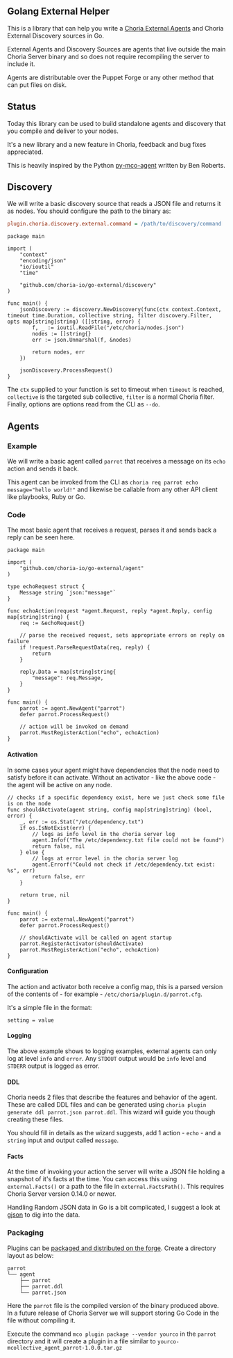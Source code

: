 ## Golang External Helper

This is a library that can help you write a [Choria External Agents](https://choria.io/docs/development/mcorpc/externalagents/) and Choria External Discovery sources in Go.

External Agents and Discovery Sources are agents that live outside the main Choria Server binary and so does not require recompiling the server to include it.

Agents are distributable over the Puppet Forge or any other method that can put files on disk.

## Status

Today this library can be used to build standalone agents and discovery that you compile and deliver to your nodes.

It's a new library and a new feature in Choria, feedback and bug fixes appreciated.

This is heavily inspired by the Python [py-mco-agent](https://github.com/optiz0r/py-mco-agent) written by Ben Roberts.

## Discovery

We will write a basic discovery source that reads a JSON file and returns it as nodes. You should configure the path to the binary as:

```ini
plugin.choria.discovery.external.command = /path/to/discovery/command
```

```golang
package main

import (
	"context"
	"encoding/json"
	"io/ioutil"
	"time"

	"github.com/choria-io/go-external/discovery"
)

func main() {
	jsonDiscovery := discovery.NewDiscovery(func(ctx context.Context, timeout time.Duration, collective string, filter discovery.Filter, opts map[string]string) ([]string, error) {
		f, _ := ioutil.ReadFile("/etc/choria/nodes.json")
		nodes := []string{}
		err := json.Unmarshal(f, &nodes)
		
		return nodes, err
	})
	
	jsonDiscovery.ProcessRequest()
}
```

The `ctx` supplied to your function is set to timeout when `timeout` is reached, `collective` is the targeted sub collective, `filter` is a normal Choria filter. Finally, options are options read from the CLI as `--do`.

## Agents
### Example

We will write a basic agent called `parrot` that receives a message on its `echo` action and sends it back.

This agent can be invoked from the CLI as `choria req parrot echo message="hello world!"` and likewise be callable from any other API client like playbooks, Ruby or Go.

### Code

The most basic agent that receives a request, parses it and sends back a reply can be seen here.

```golang
package main

import (
	"github.com/choria-io/go-external/agent"
)

type echoRequest struct {
	Message string `json:"message"`
}

func echoAction(request *agent.Request, reply *agent.Reply, config map[string]string) {
	req := &echoRequest{}

	// parse the received request, sets appropriate errors on reply on failure
	if !request.ParseRequestData(req, reply) {
		return
	}

	reply.Data = map[string]string{
		"message": req.Message,
	}
}

func main() {
	parrot := agent.NewAgent("parrot")
	defer parrot.ProcessRequest()

	// action will be invoked on demand
	parrot.MustRegisterAction("echo", echoAction)
}
```

#### Activation

In some cases your agent might have dependencies that the node need to satisfy before it can activate. Without an activator - like the above code - the agent will be active on any node.

```golang
// checks if a specific dependency exist, here we just check some file is on the node
func shouldActivate(agent string, config map[string]string) (bool, error) {
    _, err := os.Stat("/etc/dependency.txt")
    if os.IsNotExist(err) {
        // logs as info level in the choria server log
        agent.Infof("The /etc/dependency.txt file could not be found")
        return false, nil
    } else {
        // logs at error level in the choria server log
        agent.Errorf("Could not check if /etc/dependency.txt exist: %s", err)
        return false, err
    }

    return true, nil
}

func main() {
	parrot := external.NewAgent("parrot")
	defer parrot.ProcessRequest()

	// shouldActivate will be called on agent startup
	parrot.RegisterActivator(shouldActivate)
	parrot.MustRegisterAction("echo", echoAction)
}
```

#### Configuration

The action and activator both receive a config map, this is a parsed version of the contents of - for example - `/etc/choria/plugin.d/parrot.cfg`. 

It's a simple file in the format:

```
setting = value
```

#### Logging

The above example shows to logging examples, external agents can only log at level `info` and `error`. Any `STDOUT` output would be `info` level and `STDERR` output is logged as error.

#### DDL

Choria needs 2 files that describe the features and behavior of the agent.  These are called DDL files and can be generated using `choria plugin generate ddl parrot.json parrot.ddl`.  This wizard will guide you though creating these files.

You should fill in details as the wizard suggests, add 1 action - `echo` - and a `string` input and output called `message`.

#### Facts

At the time of invoking your action the server will write a JSON file holding a snapshot of it's facts at the time. You can access this using `external.Facts()` or a path to the file in `external.FactsPath()`. This requires Choria Server version 0.14.0 or newer.

Handling Random JSON data in Go is a bit complicated, I suggest a look at [gjson](https://github.com/tidwall/gjson) to dig into the data.

### Packaging

Plugins can be [packaged and distributed on the forge](https://choria.io/docs/development/mcorpc/packaging/). Create a directory layout as below:

```
parrot
└── agent
    ├── parrot
    ├── parrot.ddl
    └── parrot.json
```

Here the `parrot` file is the compiled version of the binary produced above. In a future release of Choria Server we will support storing Go Code in the file without compiling it.

Execute the command `mco plugin package --vendor yourco` in the `parrot` directory and it will create a plugin in a file similar to `yourco-mcollective_agent_parrot-1.0.0.tar.gz`
